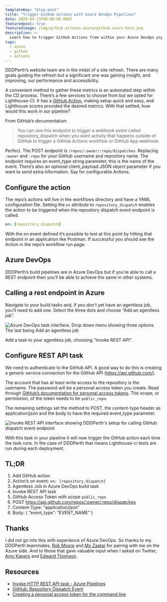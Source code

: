 ```yaml
---
templateKey: "blog-post"
title: "Trigger GitHub actions with Azure DevOps Pipelines"
date: 2020-04-13T00:00:00.000Z
featuredpost: true
featuredimage: /img/github-actions-azure/github-azure-hero.png
description: >-
  Learn how to trigger GitHub Actions from within your Azure DevOps pipeline using GitHub’s repository dispatch event and Azure’s invoke REST API action.
tags:
  - azure
  - github
  - actions
---
```


DDDPerth’s website team are in the midst of a site refresh. There are many goals guiding the refresh but a significant one was gaining insight, and improving, our performance and accessibility.

A convenient method to gather these metrics is an automated step within the CD process. There’s a few services to choose from but we opted for Lighthouse-CI. It has a [GitHub Action](https://github.com/treosh/lighthouse-ci-action), making setup quick and easy, and Lighthouse scores provided the desired metrics. With that settled, how would this work in our pipeline?

From GitHub’s documentation:
> You can use this endpoint to trigger a webhook event called repository_dispatch when you want activity that happens outside of GitHub to trigger a GitHub Actions workflow or GitHub App webhook.

Perfect. The POST endpoint is `/repos/:owner/:repo/dispatches`. Replacing `:owner` and `:repo` for your GitHub username and repository name. The endpoint requires an event\_type string parameter, this is the name of the event. There’s also an optional client_payload JSON object parameter if you want to send extra information. Say for configurable Actions.

## Configure the action
The repo’s actions will live in the workflows directory and have a YAML configuration file. Setting the `on` attribute to `repository_dispatch` enables the action to be triggered when the repository dispatch event endpoint is called.

```yaml
on: [repository_dispatch]
```

With the on event defined it’s possible to test at this point by hitting that endpoint in an application like Postman. If successful you should see the Action in the repo’s workflow run page.

## Azure DevOps
DDDPerth’s build pipelines are in Azure DevOps but if you’re able to call a REST endpoint then you’ll be able to achieve the same in other systems.

## Calling a rest endpoint in Azure
Navigate to your build tasks and, if you don’t yet have an agentless job, you’ll need to add one.
Select the three dots and choose “Add an agentless job”.

![Azure DevOps task interface. Drop down menu showing three options. The last being Add an agentless job](/img/github-actions-azure/github-azure-001.png)

Add a task to your agentless job, choosing “Invoke REST API”.

## Configure REST API task
We need to authenticate to the GitHub API. A good way to do this is creating a generic service connection for the GitHub API (https://api.github.com/).

The account that has at least write access to the repository is the username. The password will be a personal access token you create. Read through [GitHub’s documentation for personal access tokens](https://help.github.com/en/github/authenticating-to-github/creating-a-personal-access-token-for-the-command-line). The scope, or permission, of the token needs to be `public_repo`.

The remaining settings set the method to POST, the content-type header as application/json and the body to have the required event\_type parameter.

![Invoke REST API interface showing DDDPerth's setup for calling GitHub dispatch event endpoint](/img/github-actions-azure/github-azure-002.png)

With this task in your pipeline it will now trigger the GitHub action each time the task runs. In the case of DDDPerth that means Lighthouse-ci tests are run during each deployment.

## TL;DR
1. Add GitHub action
2. Action’s on event: `on: [repository_dispatch]`
3. Agentless Job in Azure DevOps build task
4. Invoke REST API task
5. GitHub Access Token with scope `public_repo`
6. POST https://api.github.com/repos/:owner/:repo/dispatches
7. Content-Type: “application/json”
8. Body: { “event\_type”: “EVENT_NAME” }

## Thanks
I did not go into this with experience of Azure DevOps. So thanks to my DDDPerth teammates, [Rob Moore](https://twitter.com/robdmoore) and [Mo Zaatar](https://twitter.com/MZaatar) for pairing with me on the Azure side. And to those that gave valuable input when I asked on Twitter, [Amy Kapers](https://twitter.com/Amys_Kapers) and [Edward Thomson](https://twitter.com/ethomson).

## Resources
* [Invoke HTTP REST API task - Azure Pipelines](https://docs.microsoft.com/en-us/azure/devops/pipelines/tasks/utility/http-rest-api?view=azure-devops)
* [GitHub: Repository Dispatch Event](https://developer.github.com/v3/repos/#create-a-repository-dispatch-event)
* [Creating a personal access token for the command line](https://help.github.com/en/github/authenticating-to-github/creating-a-personal-access-token-for-the-command-line)
